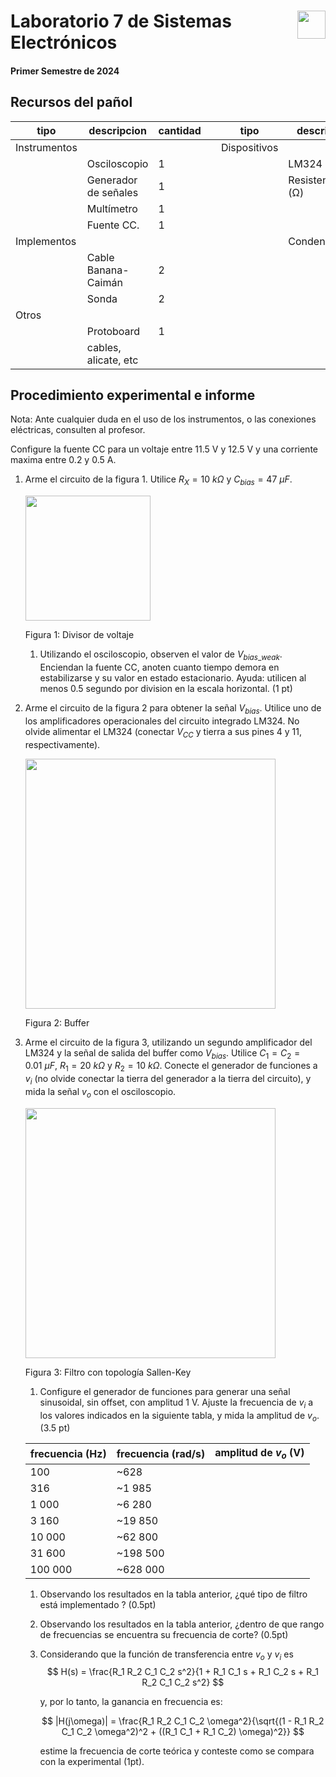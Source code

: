 # <img src="https://julianodb.github.io/SISTEMAS_ELECTRONICOS_PARA_INGENIERIA_BIOMEDICA/img/logo_fing.png?raw=true" align="right" height="45"> Laboratorio 7 de Sistemas Electrónicos
#### Primer Semestre de 2024

## Recursos del pañol

| tipo | descripcion | cantidad | | tipo | descripcion | valor | cantidad |
| -- | -- | -- | --| -- | -- | -- | -- |
| Instrumentos |  |  | | Dispositivos |  |  |  |
|  | Osciloscopio | 1 | |  | LM324 |  | 1 |
|  | Generador de señales | 1 | |  | Resistencias (Ω) |  |  |
|  | Multímetro | 1 | |  |  | 10 k | 3 |
|  | Fuente CC. | 1 | |  | | 20 k  | 1 |
| Implementos |  |  | | | Condensadores |  |  |
|  | Cable Banana-Caimán | 2 | | |  | $0.01 \mu F$ | 2 |
|  | Sonda | 2 | | | |  $47 \mu F$ | 1 |
| Otros |  |  | |  | |  |  |
| | Protoboard | 1 | |  | | | |
| | cables, alicate, etc | | |  | | |  |

## Procedimiento experimental e informe

Nota: Ante cualquier duda en el uso de los instrumentos, o las conexiones eléctricas, consulten al profesor.

Configure la fuente CC para un voltaje entre 11.5 V y 12.5 V y una corriente maxima entre 0.2 y 0.5 A.

1. Arme el circuito de la figura 1.  Utilice $R_X = 10\ k\Omega$ y $C_{bias}=47\ \mu F$.

   <img src="https://julianodb.github.io/electronic_circuits_diagrams/half_voltage_divider.png" width="200">

   Figura 1: Divisor de voltaje

   1. Utilizando el osciloscopio, observen el valor de $V_{bias\_weak}$. Enciendan la fuente CC, anoten cuanto tiempo demora en estabilizarse y su valor en estado estacionario. Ayuda: utilicen al menos 0.5 segundo por division en la escala horizontal. (1 pt)

2. Arme el circuito de la figura 2 para obtener la señal $V_{bias}$. Utilice uno de los amplificadores operacionales del circuito integrado LM324. No olvide alimentar el LM324 (conectar $V_{CC}$ y tierra a sus pines 4 y 11, respectivamente).

   <img src="https://julianodb.github.io/electronic_circuits_diagrams/buffer_vbias.png" width="400">

   Figura 2: Buffer

3. Arme el circuito de la figura 3, utilizando un segundo amplificador del LM324 y la señal de salida del buffer como $V_{bias}$. Utilice $C_1 = C_2 = 0.01\ \mu F$, $R_1 = 20\ k\Omega$ y $R_2 = 10\ k\Omega$. Conecte el generador de funciones a $v_i$ (no olvide conectar la tierra del generador a la tierra del circuito), y mida la señal $v_o$ con el osciloscopio.

   <img src="https://julianodb.github.io/electronic_circuits_diagrams/sallen_key_high_2.png" width="400">

   Figura 3: Filtro con topología Sallen-Key

   1. Configure el generador de funciones para generar una señal sinusoidal, sin offset, con amplitud 1 V. Ajuste la frecuencia de $v_i$ a los valores indicados en la siguiente tabla, y mida la amplitud de $v_o$. (3.5 pt)

   | frecuencia (Hz) | frecuencia (rad/s) | amplitud de $v_o$ (V) |
   | -- | -- | -- |
   | 100 | ~628  |  |
   | 316 | ~1 985 |  |
   | 1 000 | ~6 280  |  |
   | 3 160 | ~19 850 |  |
   | 10 000 | ~62 800  |  |
   | 31 600 | ~198 500 |  |
   | 100 000 | ~628 000  |  |

    1. Observando los resultados en la tabla anterior, ¿qué tipo de filtro está implementado ? (0.5pt)
    1. Observando los resultados en la tabla anterior, ¿dentro de que rango de frecuencias se encuentra su frecuencia de corte? (0.5pt)
    1. Considerando que la función de transferencia entre $v_o$ y $v_i$ es 
       $$ H(s) = \frac{R_1 R_2 C_1 C_2 s^2}{1 + R_1 C_1 s + R_1 C_2 s + R_1 R_2 C_1 C_2 s^2}  $$

       y, por lo tanto, la ganancia en frecuencia es:

       $$ |H(j\omega)| = \frac{R_1 R_2 C_1 C_2 \omega^2}{\sqrt{(1 - R_1 R_2 C_1 C_2 \omega^2)^2 + ((R_1 C_1 + R_1 C_2) \omega)^2}} $$

       estime la frecuencia de corte teórica y conteste como se compara con la experimental (1pt).